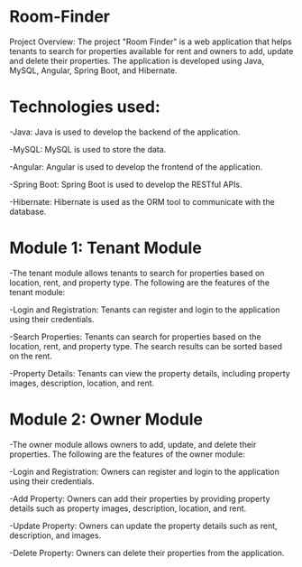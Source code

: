 # Room-Finder
Project Overview:
The project "Room Finder" is a web application that helps tenants to search for properties available for rent and owners to add, update and delete their properties.
The application is developed using Java, MySQL, Angular, Spring Boot, and Hibernate.

# Technologies used:

  -Java: Java is used to develop the backend of the application.

  -MySQL: MySQL is used to store the data.

  -Angular: Angular is used to develop the frontend of the application.

  -Spring Boot: Spring Boot is used to develop the RESTful APIs.

  -Hibernate: Hibernate is used as the ORM tool to communicate with the database.

# Module 1: Tenant Module

  -The tenant module allows tenants to search for properties based on location, rent, and property type. The following are the features of the tenant module:

  -Login and Registration: Tenants can register and login to the application using their credentials.

  -Search Properties: Tenants can search for properties based on the location, rent, and property type. The search results can be sorted based on the rent.

  -Property Details: Tenants can view the property details, including property images, description, location, and rent.

# Module 2: Owner Module

  -The owner module allows owners to add, update, and delete their properties. The following are the features of the owner module:

  -Login and Registration: Owners can register and login to the application using their credentials.

  -Add Property: Owners can add their properties by providing property details such as property images, description, location, and rent.

  -Update Property: Owners can update the property details such as rent, description, and images.

  -Delete Property: Owners can delete their properties from the application.


